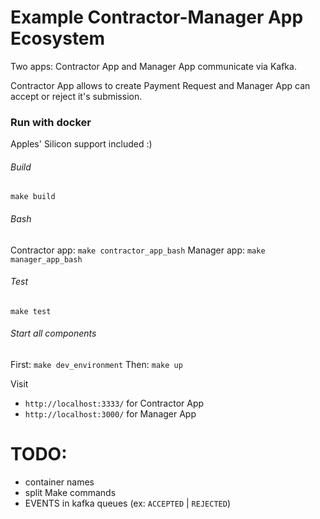 # Example Contractor-Manager App Ecosystem
Two apps: Contractor App and Manager App communicate via Kafka.

Contractor App allows to create Payment Request and Manager App can accept or reject it's submission.

### Run with docker
Apples' Silicon support included :)

###### Build
`make build`

###### Bash
Contractor app: `make contractor_app_bash`
Manager app: `make manager_app_bash`

###### Test
`make test`

###### Start all components
First: `make dev_environment`
Then: `make up`

Visit
- `http://localhost:3333/` for Contractor App
- `http://localhost:3000/` for Manager App


# TODO:
- container names
- split Make commands
- EVENTS in kafka queues (ex: `ACCEPTED` | `REJECTED`)
